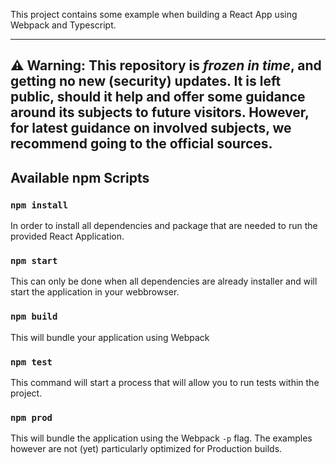 This project contains some example when building a React App using Webpack and Typescript.

----
**⚠ Warning:** This repository is _frozen in time_, and getting no new (security) updates. It is left public, should it help and offer some guidance around its subjects to future visitors. However, for latest guidance on involved subjects, we recommend going to the official sources.
----

## Available npm Scripts
### `npm install`
In order to install all dependencies and package that are needed to run the provided React Application.

### `npm start`
This can only be done when all dependencies are already installer and will start the application in your webbrowser.

### `npm build`
This will bundle your application using Webpack

### `npm test`
This command will start a process that will allow you to run tests within the project.

### `npm prod`
This will bundle the application using the Webpack `-p` flag. The examples however are not (yet) particularly optimized for Production builds.
